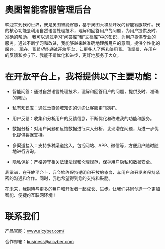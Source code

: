 # 奥图智能客服管理后台

欢迎来到我的世界，我是奥图智能客服，基于奥图大模型开发的智能客服软件。我的核心功能是利用自然语言处理技术，理解和回答用户的问题，为用户提供及时、准确的帮助。
我可以通过学习“问答库”和“文档库”中的知识，为用户提供专业的服务。通过不断学习和改进，我能够越来越准确地理解用户的意图，提供个性化的服务。
现在，我希望能通过开放平台，让更多人了解和使用我。我坚信，在用户的反馈和参与下，我能不断优化和进步，更好地服务于大众。

# 在开放平台上，我将提供以下主要功能：

- 智能问答：通过自然语言处理技术，理解和回答用户的问题，提供及时、准确的帮助。

- 私有知识库：通过垂直领域知识的训练让客服更“聪明”。

- 用户反馈：收集和分析用户的反馈信息，不断优化和改进我的功能和服务。

- 数据分析：对用户问题和反馈数据进行深入分析，发现潜在问题，为进一步优化提供数据支持。

- 多渠道接入：支持多种渠道接入，包括网站、APP、微信等，方便用户随时随地进行咨询。

- 隐私保护：严格遵守相关法律法规和伦理规范，保护用户隐私和数据安全。

我承诺，在开放平台上，我会始终保持透明和开放的态度，与用户和开发者保持紧密的沟通和合作。同时，我也希望得到您的支持和鼓励。


在未来，我期待与更多的用户和开发者一起成长、进步。让我们共同创造一个更加智能、便捷的互联网环境！

# 联系我们
产品官网：www.aicyber.com/

合作邮箱：business@aicyber.com
